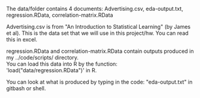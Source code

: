 

The data/folder contains 4 documents: Advertising.csv, eda-output.txt, regression.RData, correlation-matrix.RData

Advertising.csv is from "An Introduction to Statistical Learning" (by James et al). This is the data set that we will use in this project/hw.
  You can read this in excel.

regression.RData and correlation-matrix.RData contain outputs produced in my ../code/scripts/ directory.  
You can load this data into R by the function: 'load("data/regression.RData")' in R.



You can look at what is produced by typing in the code: "eda-output.txt" in gitbash or shell.



